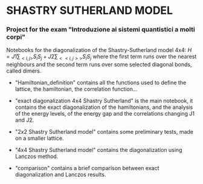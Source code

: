 # SHASTRY SUTHERLAND MODEL 
### Project for the exam "Introduzione ai sistemi quantistici a molti corpi"
Notebooks for the diagonalization of the Shastry-Sutherland model 4x4:
$H = J1\sum_{<i,j>} S_iS_j +  J2\sum_{<<i,j>>} S_iS_j$
where the first term runs over the nearest neighbours and the second term runs over some selected diagonal bonds, called dimers.

* "Hamiltonian_definition" contains all the functions used to define the lattice, the hamiltonian, the correlation function...
* "exact diagonalization 4x4 Shastry Sutherland" is the main notebook, it contains the exact diagonalization of the hamiltonians, and the analysis of the energy levels, of the energy gap and the correlations changing J1 and J2.
  
* "2x2 Shastry Sutherland model" contains some preliminary tests, made on a smaller lattice.
* "4x4 Shastry Sutherland model" contains the diagonalization using Lanczos method.
* "comparison" contains a brief comparison between exact diagonalization and Lanczos results.
